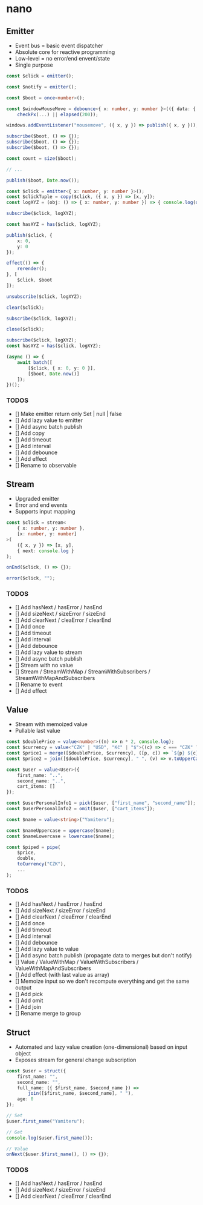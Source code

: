 # nano


## Emitter

- Event bus = basic event dispatcher
- Absolute core for reactive programming
- Low-level = no error/end envent/state
- Single purpose

``` typescript
const $click = emitter();

const $notify = emitter();

const $boot = once<number>();

const $windowMouseMove = debounce<{ x: number, y: number }>(({ data: { x: x1, y: y1 } }, { data: { x: x2, y: y2 } }) => 
    checkPx(...) || elapsed(200));

windows.addEventListener("mousemove", ({ x, y }) => publish({ x, y }));

subscribe($boot, () => {});
subscribe($boot, () => {});
subscribe($boot, () => {});

const count = size($boot);

// ...

publish($boot, Date.now());

const $click = emitter<{ x: number, y: number }>();
const $clickTuple = copy($click, ({ x, y }) => [x, y]);
const logXYZ = (obj: () => { x: number, y: number }) => { console.log(obj()); };

subscribe($click, logXYZ);

const hasXYZ = has($click, logXYZ);

publish($click, {
    x: 0,
    y: 0
});

effect(() => {
    rerender();
}, [
    $click, $boot
]);

unsubscribe($click, logXYZ);

clear($click);

subscribe($click, logXYZ);

close($click);

subscribe($click, logXYZ);
const hasXYZ = has($click, logXYZ);

(async () => {
    await batch([
        [$click, { x: 0, y: 0 }],
        [$boot, Date.now()]
    ]);
})();
```

### TODOS

- [] Make emitter return only Set | null | false
- [] Add lazy value to emitter
- [] Add async batch publish
- [] Add copy
- [] Add timeout 
- [] Add interval
- [] Add debounce
- [] Add effect
- [] Rename to observable


## Stream

- Upgraded emitter
- Error and end events
- Supports input mapping

``` typescript
const $click = stream<
    { x: number, y: number }, 
    [x: number, y: number]
>(
    ({ x, y }) => [x, y],
    { next: console.log }
);

onEnd($click, () => {});

error($click, "");
```

### TODOS

- [] Add hasNext / hasError / hasEnd
- [] Add sizeNext / sizeError / sizeEnd
- [] Add clearNext / cleaError / clearEnd
- [] Add once
- [] Add timeout 
- [] Add interval
- [] Add debounce
- [] Add lazy value to stream
- [] Add async batch publish
- [] Stream with no value
- [] Stream / StreamWithMap / StreamWithSubscribers / StreamWithMapAndSubscribers
- [] Rename to event
- [] Add effect


## Value

- Stream with memoized value
- Pullable last value

``` typescript
const $doublePrice = value<number>((n) => n * 2, console.log);
const $currency = value<"CZK" | "USD", "Kč" | "$">((c) => c === "CZK" ? "Kč": "$");
const $price1 = merge([$doublePrice, $currency], ([p, c]) => `${p} ${c}`, { next: console.log });
const $price2 = join([$doublePrice, $currency], " ", (v) => v.toUpperCase());

const $user = value<User>({
    first_name: "..",
    second_name: "..",
    cart_items: []
});

const $userPersonalInfo1 = pick($user, ["first_name", "second_name"]);
const $userPersonalInfo2 = omit($user, ["cart_items"]);

const $name = value<string>("Yamiteru");

const $nameUppercase = uppercase($name);
const $nameLowercase = lowercase($name);

const $piped = pipe(
    $price,
    double,
    toCurrency("CZK"),
    ...
);
```

### TODOS

- [] Add hasNext / hasError / hasEnd
- [] Add sizeNext / sizeError / sizeEnd
- [] Add clearNext / cleaError / clearEnd
- [] Add once
- [] Add timeout 
- [] Add interval
- [] Add debounce
- [] Add lazy value to value
- [] Add async batch publish (propagate data to merges but don't notify)
- [] Value / ValueWithMap / ValueWithSubscribers / ValueWithMapAndSubscribers
- [] Add effect (with last value as array)
- [] Memoize input so we don't recompute everything and get the same output
- [] Add pick
- [] Add omit
- [] Add join
- [] Rename merge to group


## Struct

- Automated and lazy value creation (one-dimensional) based on input object
- Exposes stream for general change subscription

``` typescript
const $user = struct({
    first_name: "",
    second_name: "",
    full_name: ({ $first_name, $second_name }) => 
        join([$first_name, $second_name], " "),
    age: 0
});

// Set
$user.first_name("Yamiteru");

// Get
console.log($user.first_name());

// Value
onNext($user.$first_name(), () => {});
```

### TODOS

- [] Add hasNext / hasError / hasEnd
- [] Add sizeNext / sizeError / sizeEnd
- [] Add clearNext / cleaError / clearEnd
